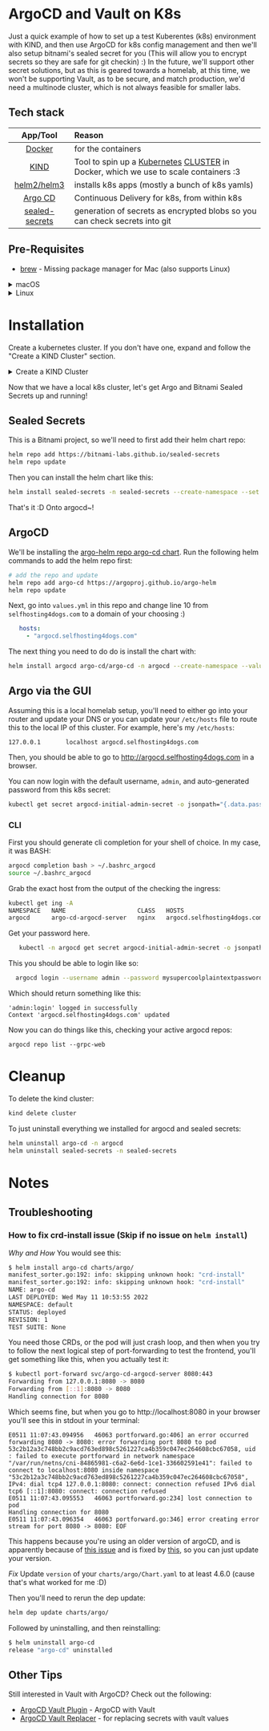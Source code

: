# ArgoCD and Vault on K8s
Just a quick example of how to set up a test Kuberentes (k8s) environment with KIND, and then use ArgoCD for k8s config management and then we'll also setup bitnami's sealed secret for you (This will allow you to encrypt secrets so they are safe for git checkin) :) In the future, we'll support other secret solutions, but as this is geared towards a homelab, at this time, we won't be supporting Vault, as to be secure, and match production, we'd need a multinode cluster, which is not always feasible for smaller labs. 

## Tech stack
| App/Tool | Reason |
|:--------:|:-------|
| [Docker](https://www.docker.com/get-started/)         | for the containers |
| [KIND](https://kind.sigs.k8s.io/)                     |  Tool to spin up a [Kubernetes](https://kubernetes.io/docs/concepts/overview/what-is-kubernetes/) [CLUSTER](media/peridot.png) in Docker, which we use to scale containers :3 |
| [helm2/helm3](https://helm.sh/docs/intro/quickstart/) | installs k8s apps (mostly a bunch of k8s yamls) |
| [Argo CD](https://argo-cd.readthedocs.io/en/stable/)   | Continuous Delivery for k8s, from within k8s |
| [sealed-secrets](https://github.com/bitnami-labs/sealed-secrets) | generation of secrets as encrypted blobs so you can check secrets into git |


## Pre-Requisites
- [brew](https://brew.sh/) - Missing package manager for Mac (also supports Linux)

<details>
  <summary>macOS</summary>

  Make sure you have the [`Brewfile`](./deps/Brewfile) from this repo and then run:

  ```bash
    # MacOS only
    brew bundle install deps/Brewfile
  ```

</details>

<details>
  <summary>Linux</summary>

  ### LinuxBrew

  Make sure you have the [`Brewfile_linux`](./deps/Brewfile_linux) from this repo and then run:

  ```bash
  # Linux only
  brew bundle install deps/Brewfile_linux
  ```
  
  ### apt (On Debian distros)

  ```bash
  # Debian based distros only
  .deps/apt_dep_installation.sh
  ```

</details>

# Installation
Create a kubernetes cluster. If you don't have one, expand and follow the "Create a KIND Cluster" section.
<details>
  <summary>Create a KIND Cluster</summary>

  This is from the my other homelab repo, [smol_k8s_homelab](https://github.com/jessebot/smol_k8s_homelab/),
  and will install KIND with the proper ingress controller resources as well as metallb so you can locally route your install :) 

  ```bash
    # You can look at exactly what this does in https://raw.githubusercontent.com/jessebot/smol_k8s_homelab/main/kind/README.md
    /bin/bash -c "$(curl -fsSL https://raw.githubusercontent.com/jessebot/smol_k8s_homelab/main/kind/bash_full_quickstart.sh)"

    # tip: use :quit to exit k9s, you can also use :q similar to vim
  ```

</details>

Now that we have a local k8s cluster, let's get Argo and Bitnami Sealed Secrets up and running!

## Sealed Secrets
This is a Bitnami project, so we'll need to first add their helm chart repo:
```bash
helm repo add https://bitnami-labs.github.io/sealed-secrets
helm repo update
```

Then you can install the helm chart like this:
```bash
helm install sealed-secrets -n sealed-secrets --create-namespace --set namespace="sealed-secrets" sealed-secrets/sealed-secrets
```

That's it :D Onto argocd~!

## ArgoCD
We'll be installing the [argo-helm repo argo-cd chart](https://github.com/argoproj/argo-helm/blob/master/charts/argo-cd/).
Run the following helm commands to add the helm repo first:

```bash
# add the repo and update
helm repo add argo-cd https://argoproj.github.io/argo-helm
helm repo update
```

Next, go into `values.yml` in this repo and change line 10 from `selfhosting4dogs.com` to a domain of your choosing :)
```yaml
   hosts:
     - "argocd.selfhosting4dogs.com"
```

The next thing you need to do do is install the chart with:
```bash
helm install argocd argo-cd/argo-cd -n argocd --create-namespace --values values.yml
```

## Argo via the GUI
Assuming this is a local homelab setup, you'll need to either go into your router and update your DNS or you can update your `/etc/hosts` file to route this to the local IP of this cluster. For example, here's my `/etc/hosts`:

```
127.0.0.1       localhost argocd.selfhosting4dogs.com
```

Then, you should be able to go to http://argocd.selfhosting4dogs.com in a browser.

You can now login with the default username, `admin`, and auto-generated password from this k8s secret:
```bash
kubectl get secret argocd-initial-admin-secret -o jsonpath="{.data.password}" -n argo-cd | base64 -d
```

### CLI
First you should generate cli completion for your shell of choice. In my case, it was BASH:
```bash
argocd completion bash > ~/.bashrc_argocd
source ~/.bashrc_argocd
```

Grab the exact host from the output of the checking the ingress:
```bash
kubectl get ing -A
NAMESPACE   NAME                    CLASS   HOSTS                           ADDRESS      PORTS    AGE
argocd      argo-cd-argocd-server   nginx   argocd.selfhosting4dogs.com   192.168.72.22   80      31s
```

Get your password here.
```bash
   kubectl -n argocd get secret argocd-initial-admin-secret -o jsonpath="{.data.password}" | base64 -d
```

This you should be able to login like so:
```bash
  argocd login --username admin --password mysupercoolplaintextpassword argocd.selfhosting4dogs.com --grpc-web
```

Which should return something like this:
```
'admin:login' logged in successfully
Context 'argocd.selfhosting4dogs.com' updated
```

Now you can do things like this, checking your active argocd repos:
```
argocd repo list --grpc-web
```

# Cleanup
To delete the kind cluster:
```bash
kind delete cluster
```

To just uninstall everything we installed for argocd and sealed secrets:
```bash
helm uninstall argo-cd -n argocd
helm uninstall sealed-secrets -n sealed-secrets
```

# Notes

## Troubleshooting
### How to fix crd-install issue (Skip if no issue on `helm install`)
*Why and How*
You would see this:
```bash
$ helm install argo-cd charts/argo/
manifest_sorter.go:192: info: skipping unknown hook: "crd-install"
manifest_sorter.go:192: info: skipping unknown hook: "crd-install"
NAME: argo-cd
LAST DEPLOYED: Wed May 11 10:53:55 2022
NAMESPACE: default
STATUS: deployed
REVISION: 1
TEST SUITE: None
```

You need those CRDs, or the pod will just crash loop, and then when you try to follow the next logical step of port-forwarding to test the frontend, you'll get something like this, when you actually test it:
```bash
$ kubectl port-forward svc/argo-cd-argocd-server 8080:443
Forwarding from 127.0.0.1:8080 -> 8080
Forwarding from [::1]:8080 -> 8080
Handling connection for 8080
```

Which seems fine, but when you go to http://localhost:8080 in your browser you'll see this in stdout in your terminal:
```
E0511 11:07:43.094956   46063 portforward.go:406] an error occurred forwarding 8080 -> 8080: error forwarding port 8080 to pod 53c2b12a3c748bb2c9acd763ed898c5261227ca4b359c047ec264608cbc67058, uid : failed to execute portforward in network namespace "/var/run/netns/cni-84865981-c6a2-6e6d-1ce1-336602591e41": failed to connect to localhost:8080 inside namespace "53c2b12a3c748bb2c9acd763ed898c5261227ca4b359c047ec264608cbc67058", IPv4: dial tcp4 127.0.0.1:8080: connect: connection refused IPv6 dial tcp6 [::1]:8080: connect: connection refused
E0511 11:07:43.095553   46063 portforward.go:234] lost connection to pod
Handling connection for 8080
E0511 11:07:43.096354   46063 portforward.go:346] error creating error stream for port 8080 -> 8080: EOF
```

This happens because you're using an older version of argoCD, and is apparently because of [this issue](https://github.com/bitnami/charts/issues/7972) and is fixed by [this](https://github.com/helm/helm/issues/6930), so you can just update your version.

*Fix*
Update `version` of your `charts/argo/Chart.yaml` to at least 4.6.0 (cause that's what worked for me :D)

Then you'll need to rerun the dep update:
```bash
helm dep update charts/argo/
```

Followed by uninstalling, and then reinstalling:
```bash
$ helm uninstall argo-cd
release "argo-cd" uninstalled
```

## Other Tips
Still interested in Vault with ArgoCD? Check out the following:
- [ArgoCD Vault Plugin](https://argocd-vault-plugin.readthedocs.io/en/stable/installation/) - ArgoCD with Vault
- [ArgoCD Vault Replacer](https://github.com/crumbhole/argocd-vault-replacer) - for replacing secrets with vault values
